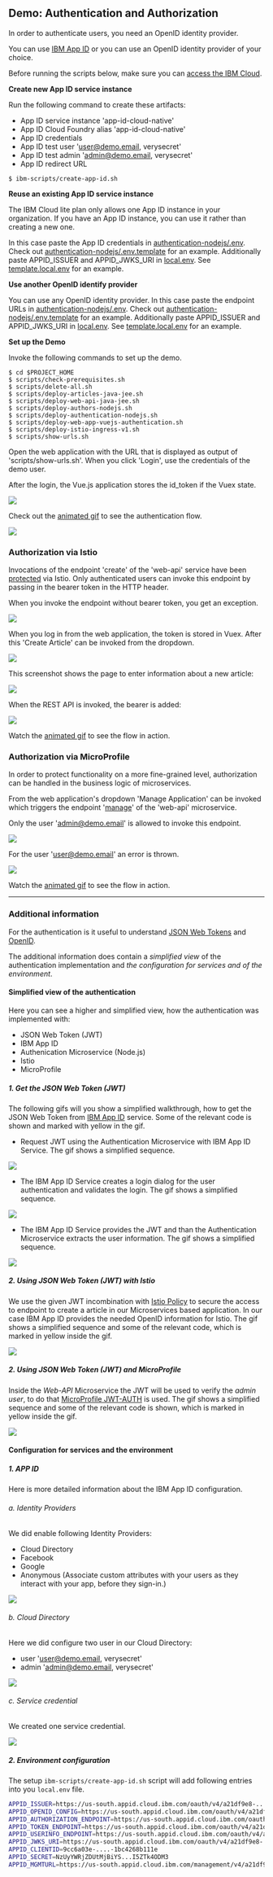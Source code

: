 ## Demo: Authentication and Authorization

In order to authenticate users, you need an OpenID identity provider. 

You can use [IBM App ID](https://console.bluemix.net/catalog/services/appid) or you can use an OpenID identity provider of your choice.

Before running the scripts below, make sure you can [access the IBM Cloud](SetupIBMCloudAccess.md).


**Create new App ID service instance**

Run the following command to create these artifacts:

* App ID service instance 'app-id-cloud-native'
* App ID Cloud Foundry alias 'app-id-cloud-native'
* App ID credentials
* App ID test user 'user@demo.email, verysecret'
* App ID test admin 'admin@demo.email, verysecret'
* App ID redirect URL

```
$ ibm-scripts/create-app-id.sh
```


**Reuse an existing App ID service instance**

The IBM Cloud lite plan only allows one App ID instance in your organization. If you have an App ID instance, you can use it rather than creating a new one. 

In this case paste the App ID credentials in [authentication-nodejs/.env](../authentication-nodejs/.env). Check out [authentication-nodejs/.env.template](../authentication-nodejs/.env.template) for an example. Additionally paste APPID_ISSUER and APPID_JWKS_URI in [local.env](local.env). See [template.local.env](template.local.env) for an example.


**Use another OpenID identify provider**

You can use any OpenID identity provider. In this case paste the endpoint URLs in [authentication-nodejs/.env](../authentication-nodejs/.env). Check out [authentication-nodejs/.env.template](../authentication-nodejs/.env.template) for an example. Additionally paste APPID_ISSUER and APPID_JWKS_URI in [local.env](local.env). See [template.local.env](template.local.env) for an example.


**Set up the Demo**

Invoke the following commands to set up the demo. 

```
$ cd $PROJECT_HOME
$ scripts/check-prerequisites.sh
$ scripts/delete-all.sh
$ scripts/deploy-articles-java-jee.sh
$ scripts/deploy-web-api-java-jee.sh
$ scripts/deploy-authors-nodejs.sh
$ scripts/deploy-authentication-nodejs.sh
$ scripts/deploy-web-app-vuejs-authentication.sh
$ scripts/deploy-istio-ingress-v1.sh
$ scripts/show-urls.sh
```

Open the web application with the URL that is displayed as output of 'scripts/show-urls.sh'. When you click 'Login', use the credentials of the demo user.

After the login, the Vue.js application stores the id_token if the Vuex state.

<kbd><img src="../images/login.jpeg" /></kbd>

Check out the [animated gif](../images/login.gif) to see the authentication flow.

<kbd><img src="../images/login.gif" /></kbd>


### Authorization via Istio

Invocations of the endpoint 'create' of the 'web-api' service have been [protected](https://github.com/IBM/cloud-native-starter/blob/master/istio/protect-web-api.yaml.template) via Istio. Only authenticated users can invoke this endpoint by passing in the bearer token in the HTTP header.

When you invoke the endpoint without bearer token, you get an exception.

<kbd><img src="../images/endpoint-protection-istio-1.png" /></kbd>

When you log in from the web application, the token is stored in Vuex. After this 'Create Article' can be invoked from the dropdown.

<kbd><img src="../images/endpoint-protection-istio-2.png" /></kbd>

This screenshot shows the page to enter information about a new article:

<kbd><img src="../images/endpoint-protection-istio-3.png" /></kbd>

When the REST API is invoked, the bearer is added:

<kbd><img src="../images/endpoint-protection-istio-4.png" /></kbd>

Watch the [animated gif](../images/endpoint-protection-istio.gif) to see the flow in action.


### Authorization via MicroProfile

In order to protect functionality on a more fine-grained level, authorization can be handled in the business logic of microservices.

From the web application's dropdown 'Manage Application' can be invoked which triggers the endpoint '[manage](../web-api-java-jee/src/main/java/com/ibm/webapi/apis/Manage.java)' of the 'web-api' microservice.

Only the user 'admin@demo.email' is allowed to invoke this endpoint.

<kbd><img src="../images/authorization-microprofile-admin.png" /></kbd>

For the user 'user@demo.email' an error is thrown.

<kbd><img src="../images/authorization-microprofile-user.png" /></kbd>

Watch the [animated gif](../images/authorization-microprofile.gif) to see the flow in action.

---

### Additional information

For the authentication is it useful to understand [JSON Web Tokens](https://jwt.io/) and [OpenID](https://openid.net/what-is-openid/). 

The additional information does contain a _simplified view_ of the authentication implementation and _the configuration for services and of the environment_.

#### Simplified view of the authentication

Here you can see a higher and simplified view, how the authentication was implemented with: 

* JSON Web Token (JWT)
* IBM App ID
* Authenication Microservice (Node.js)
* Istio
* MicroProfile

##### 1. Get the JSON Web Token (JWT)

The following gifs will you show a simplified walkthrough, how to get the JSON Web Token from [IBM App ID](https://console.bluemix.net/catalog/services/appid) service. Some of the relevant code is shown and marked with yellow in the gif.

* Request JWT using the Authentication Microservice with   IBM App ID Service. The gif shows a simplified sequence.

<kbd><img src="../images/authentication-appid-01.gif" /></kbd>

* The IBM App ID Service creates a login dialog for the user authentication and validates the login. The gif shows a simplified sequence.

<kbd><img src="../images/authentication-appid-02.gif" /></kbd>

* The IBM App ID Service provides the JWT and than the Authentication Microservice extracts the user information. The gif shows a simplified sequence.

<kbd><img src="../images/authentication-appid-04.gif" /></kbd>

##### 2. Using JSON Web Token (JWT) with Istio

We use the given JWT incombination with [Istio Policy](https://istio.io/docs/concepts/security/#origin-authentication) to secure the access to endpoint to create a article in our Microservices based application. In our case IBM App ID provides the needed OpenID information for Istio. 
The gif shows a simplified sequence and some of the relevant code, which is marked in yellow inside the gif.

<kbd><img src="../images/authentication-appid-05.gif" /></kbd>

##### 2. Using JSON Web Token (JWT) and MicroProfile

Inside the _Web-API_ Microservice the JWT will be used to verify the _admin user_, to do that [MicroProfile JWT-AUTH](https://microprofile.io/project/eclipse/microprofile-jwt-auth) is used. The gif shows a simplified sequence and some of the relevant code is shown, which is marked in yellow inside the gif.

<kbd><img src="../images/authentication-appid-07.gif" /></kbd>


#### Configuration for services and the environment 

##### 1. APP ID

Here is more detailed information about the IBM App ID configuration.

###### a. Identity Providers

We did enable following Identity Providers:

* Cloud Directory
* Facebook
* Google
* Anonymous (Associate custom attributes with your users as they interact with your app, before they sign-in.)

<kbd><img src="../images/appid-identity-providers.png" /></kbd>

###### b. Cloud Directory

Here we did configure two user in our Cloud Directory:

* user 'user@demo.email, verysecret'
* admin 'admin@demo.email, verysecret'

<kbd><img src="../images/appid-users.png" /></kbd>

###### c. Service credential 

We created one service credential.

<kbd><img src="../images/appid-service-credential.png" /></kbd>

##### 2. Environment configuration

The setup `ibm-scripts/create-app-id.sh` script will add following entries into you `local.env` file.

```sh
APPID_ISSUER=https://us-south.appid.cloud.ibm.com/oauth/v4/a21df9e8-...977
APPID_OPENID_CONFIG=https://us-south.appid.cloud.ibm.com/oauth/v4/a21df9e8-...977/.well-known/openid-configuration
APPID_AUTHORIZATION_ENDPOINT=https://us-south.appid.cloud.ibm.com/oauth/v4/a21df9e8-....977/authorization
APPID_TOKEN_ENDPOINT=https://us-south.appid.cloud.ibm.com/oauth/v4/a21df9e8-....977/token
APPID_USERINFO_ENDPOINT=https://us-south.appid.cloud.ibm.com/oauth/v4/a21df9e8-....977/userinfo
APPID_JWKS_URI=https://us-south.appid.cloud.ibm.com/oauth/v4/a21df9e8-....977/publickeys
APPID_CLIENTID=9cc6a03e-....-1bc4268b111e
APPID_SECRET=NzUyYWRjZDUtMjBiYS...I5ZTk4ODM3
APPID_MGMTURL=https://us-south.appid.cloud.ibm.com/management/v4/a21df9e8-....977
```
